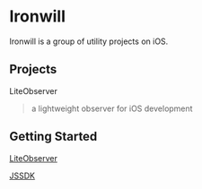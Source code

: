 # Ironwill

Ironwill is a group of utility projects on iOS.

## Projects
LiteObserver
> a lightweight observer for iOS development

## Getting Started
[LiteObserver](https://github.com/Qihoo360/ironwill/blob/master/liteobserver/readme.cn.md)

[JSSDK](https://github.com/Qihoo360/ironwill/blob/master/jssdk/README.md)